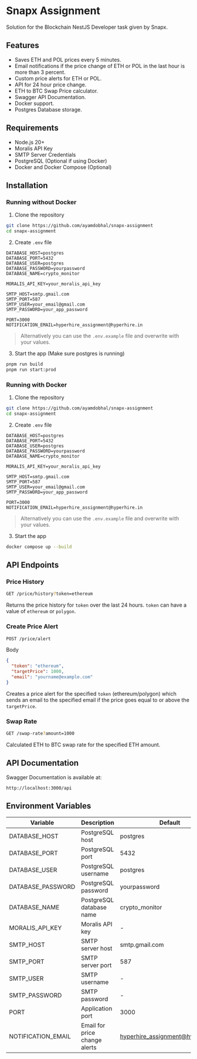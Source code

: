 # Snapx Assignment

Solution for the Blockchain NestJS Developer task given by Snapx.

## Features

- Saves ETH and POL prices every 5 minutes.
- Email notifications if the price change of ETH or POL in the last hour is more than 3 percent.
- Custom price alerts for ETH or POL.
- API for 24 hour price change.
- ETH to BTC Swap Price calculator.
- Swagger API Documentation.
- Docker support.
- Postgres Database storage.

## Requirements

- Node.js 20+
- Moralis API Key
- SMTP Server Credentials
- PostgreSQL (Optional if using Docker)
- Docker and Docker Compose (Optional)

## Installation

### Running without Docker

1. Clone the repository

```bash
git clone https://github.com/ayamdobhal/snapx-assignment
cd snapx-assignment
```

2. Create `.env` file

```
DATABASE_HOST=postgres
DATABASE_PORT=5432
DATABASE_USER=postgres
DATABASE_PASSWORD=yourpassword
DATABASE_NAME=crypto_monitor

MORALIS_API_KEY=your_moralis_api_key

SMTP_HOST=smtp.gmail.com
SMTP_PORT=587
SMTP_USER=your_email@gmail.com
SMTP_PASSWORD=your_app_password

PORT=3000
NOTIFICATION_EMAIL=hyperhire_assignment@hyperhire.in
```

> Alternatively you can use the `.env.example` file and overwrite with your values.

3. Start the app (Make sure postgres is running)

```bash
pnpm run build
pnpm run start:prod
```

### Running with Docker

1. Clone the repository

```bash
git clone https://github.com/ayamdobhal/snapx-assignment
cd snapx-assignment
```

2. Create `.env` file

```
DATABASE_HOST=postgres
DATABASE_PORT=5432
DATABASE_USER=postgres
DATABASE_PASSWORD=yourpassword
DATABASE_NAME=crypto_monitor

MORALIS_API_KEY=your_moralis_api_key

SMTP_HOST=smtp.gmail.com
SMTP_PORT=587
SMTP_USER=your_email@gmail.com
SMTP_PASSWORD=your_app_password

PORT=3000
NOTIFICATION_EMAIL=hyperhire_assignment@hyperhire.in
```

> Alternatively you can use the `.env.example` file and overwrite with your values.

3. Start the app

```bash
docker compose up --build
```

## API Endpoints

### Price History

```bash
GET /price/history?token=ethereum
```

Returns the price history for `token` over the last 24 hours. `token` can have a value of `ethereum` or `polygon`.

### Create Price Alert

```bash
POST /price/alert
```

Body

```json
{
  "token": "ethereum",
  "targetPrice": 1000,
  "email": "yourname@example.com"
}
```

Creates a price alert for the specified `token` (ethereum/polygon) which sends an email to the specified email if the price goes equal to or above the `targetPrice`.

### Swap Rate

```bash
GET /swap-rate?amount=1000
```

Calculated ETH to BTC swap rate for the specified ETH amount.

## API Documentation

Swagger Documentation is available at:

```
http://localhost:3000/api
```

## Environment Variables

| Variable           | Description                   | Default                           |
| ------------------ | ----------------------------- | --------------------------------- |
| DATABASE_HOST      | PostgreSQL host               | postgres                          |
| DATABASE_PORT      | PostgreSQL port               | 5432                              |
| DATABASE_USER      | PostgreSQL username           | postgres                          |
| DATABASE_PASSWORD  | PostgreSQL password           | yourpassword                      |
| DATABASE_NAME      | PostgreSQL database name      | crypto_monitor                    |
| MORALIS_API_KEY    | Moralis API key               | -                                 |
| SMTP_HOST          | SMTP server host              | smtp.gmail.com                    |
| SMTP_PORT          | SMTP server port              | 587                               |
| SMTP_USER          | SMTP username                 | -                                 |
| SMTP_PASSWORD      | SMTP password                 | -                                 |
| PORT               | Application port              | 3000                              |
| NOTIFICATION_EMAIL | Email for price change alerts | hyperhire_assignment@hyperhire.in |
